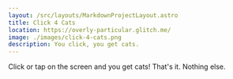 ```yaml
---
layout: /src/layouts/MarkdownProjectLayout.astro
title: Click 4 Cats
location: https://overly-particular.glitch.me/
image: ./images/click-4-cats.png
description: You click, you get cats.
---
```

Click or tap on the screen and you get cats! That's it. Nothing else.